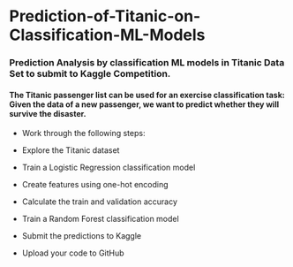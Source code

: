# Prediction-of-Titanic-on-Classification-ML-Models
### Prediction Analysis by classification ML models in Titanic Data Set to submit to Kaggle Competition. 
#### The Titanic passenger list can be used for an exercise classification task: Given the data of a new passenger, we want to predict whether they will survive the disaster.

- Work through the following steps:

- Explore the Titanic dataset

- Train a Logistic Regression classification model

- Create features using one-hot encoding

- Calculate the train and validation accuracy

- Train a Random Forest classification model

- Submit the predictions to Kaggle

- Upload your code to GitHub
